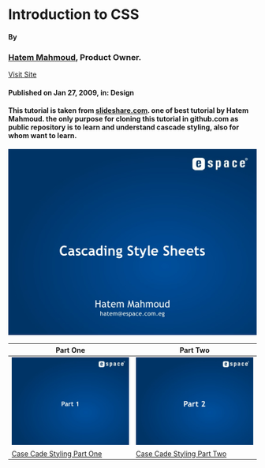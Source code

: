 # Introduction to CSS
#### By
### [Hatem Mahmoud](http://www.slideshare.net/HatemMahmoud), Product Owner.
[Visit Site](http://www.expressionlab.com/)
#### Published on Jan 27, 2009, in: Design

#### This tutorial is taken from [slideshare.com](http://www.slideshare.net/HatemMahmoud/cascading-style-sheets-part-01-presentation). one of best tutorial by Hatem Mahmoud. the only purpose for cloning this tutorial in github.com as public repository is to learn and understand cascade styling, also for whom want to learn.

![Case Cade Stylesheet Tutorial](csspart-one/slide-1-1024.jpg)


|Part One|Part Two|
|---|---|
| ![Case Cade Stylesheet Slide Part One  ](csspart-one/slide-2-1024.jpg) |![Case Cade Stylesheet Slide Part Two  ](csspart-two/slide-2-1024.jpg)|
| [Case Cade Styling Part One](https://github.com/kaleemullah360/TechToday/blob/master/learn-css/case-cade-styling-part-one.md) |[Case Cade Styling Part Two](https://github.com/kaleemullah360/TechToday/blob/master/learn-css/case-cade-styling-part-two.md)|